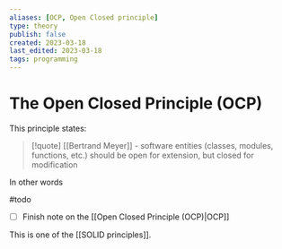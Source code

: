 ```yaml
---
aliases: [OCP, Open Closed principle]
type: theory
publish: false
created: 2023-03-18
last_edited: 2023-03-18
tags: programming
---
```

# The Open Closed Principle (OCP)

This principle states: 

>[!quote] [[Bertrand Meyer]] - 
>software entities (classes, modules, functions, etc.) should be open for extension, but closed for modification

In other words 

#todo 
- [ ] Finish note on the [[Open Closed Principle (OCP)|OCP]]

This is one of the [[SOLID principles]].  